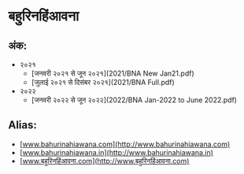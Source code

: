 # बहुरिनहिंआवना

## अंक:

- २०२१
  + [जनवरी २०२१ से जून २०२१](2021/BNA New Jan21.pdf)
  + [जुलाई २०२१ से दिसंबर २०२१](2021/BNA Full.pdf)
- २०२२
  + [जनवरी २०२२ से जून २०२२](2022/BNA Jan-2022 to June 2022.pdf)

  



## Alias:
- [www.bahurinahiawana.com](http://www.bahurinahiawana.com)
- [www.bahurinahiawana.in](http://www.bahurinahiawana.in)
- [www.बहुरिनहिंआवना.com](http://www.बहुरिनहिंआवना.com)
